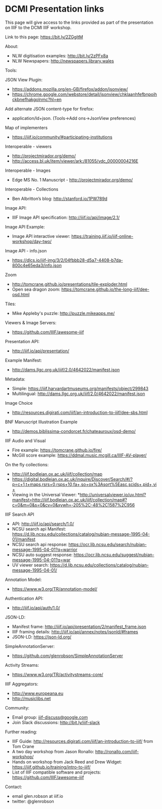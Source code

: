 # DCMI Presentation links

This page will give access to the links provided as part of the presentation on IIIF to the DCMI IIIF workshop.

Link to this page: https://bit.ly/2ZGgItM 

About:
 * NLW digitisation examples: http://bit.ly/2zPFx8a
 * NLW Newspapers: http://newspapers.library.wales

Tools:

JSON View Plugin:
 * https://addons.mozilla.org/en-GB/firefox/addon/jsonview/
 * https://chrome.google.com/webstore/detail/jsonview/chklaanhfefbnpoihckbnefhakgolnmc?hl=en

Add alternate JSON content-type for firefox:
 * application/ld+json. (Tools->Add ons->JsonView preferences)

Map of implementers
 * https://iiif.io/community/#participating-institutions

Interoperable - viewers
 * http://projectmirador.org/demo/
 * http://access.bl.uk/item/viewer/ark:/81055/vdc_00000004216E

Interoperable - Images
 * Edge MS No. 1 Manuscript - http://projectmirador.org/demo/

Interoperable - Collections
 * Ben Albritton’s blog: http://stanford.io/1PW789d

Image API:
 * IIIF Image API specification: http://iiif.io/api/image/2.1/

Image API Example:
 * Image API interactive viewer: https://training.iiif.io/iiif-online-workshop/day-two/

Image API - info.json
 * https://dlcs.io/iiif-img/3/2/04fbbb28-d5a7-4408-b7da-800c4e65eda3/info.json

Zoom
 * http://tomcrane.github.io/presentations/tile-exploder.html
 * Open sea dragon zoom: https://tomcrane.github.io/the-long-iiif/dee-osd.html

Tiles:
 * Mike Appleby's puzzle: http://puzzle.mikeapps.me/

Viewers & Image Servers:
 * https://github.com/IIIF/awesome-iiif   

Presentation API:
 * http://iiif.io/api/presentation/

Example Manifest:
 * http://dams.llgc.org.uk/iiif/2.0/4642022/manifest.json

Metadata:
 * Simple: https://iiif.harvardartmuseums.org/manifests/object/299843
 * Multilingual: http://dams.llgc.org.uk/iiif/2.0/4642022/manifest.json

Image Choice
 * http://resources.digirati.com/iiif/an-introduction-to-iiif/dee-sbs.html

BNF Manuscript Illustration Example
 * http://demos.biblissima-condorcet.fr/chateauroux/osd-demo/

 IIIF Audio and Visual
  * Fire example: https://tomcrane.github.io/fire/
  * McGill score example: https://ddmal.music.mcgill.ca/IIIF-AV-player/

On the fly collections:
 * http://iiif.bodleian.ox.ac.uk/iiif/collection/map
 *  https://digital.bodleian.ox.ac.uk/inquire/Discover/Search/#/?p=c+1,t+maps,rsrs+0,rsps+10,fa+,so+ox%3Asort%5Easc,scids+,pid+,vi+
 * Viewing in the Universal Viewer:
   *http://universalviewer.io/uv.html?manifest=http://iiif.bodleian.ox.ac.uk/iiif/collection/map#?c=0&m=0&s=0&cv=0&xywh=-205%2C-48%2C1587%2C956

IIIF Search API
 * API: http://iiif.io/api/search/1.0/
 * NCSU search api Manifest: https://d.lib.ncsu.edu/collections/catalog/nubian-message-1995-04-01/manifest
 * NCSU search api response: https://ocr.lib.ncsu.edu/search/nubian-message-1995-04-01?q=warrior
 * NCSU auto suggest response: https://ocr.lib.ncsu.edu/suggest/nubian-message-1995-04-01?q=war
 * UV viewer search: https://d.lib.ncsu.edu/collections/catalog/nubian-message-1995-04-01/

Annotation Model:
 * https://www.w3.org/TR/annotation-model/

Authentication API:
 * http://iiif.io/api/auth/1.0/

JSON-LD:
 * Manifest frame: http://iiif.io/api/presentation/2/manifest_frame.json
 * IIIF framing details: http://iiif.io/api/annex/notes/jsonld/#frames
 * JSON-LD: https://json-ld.org/

SimpleAnnotationServer:
 * https://github.com/glenrobson/SimpleAnnotationServer

Activity Streams:
 * https://www.w3.org/TR/activitystreams-core/

IIIF Aggregators:
 * http://www.europeana.eu
 * http://musiclibs.net

Community:
 * Email group: iiif-discuss@google.com   
 * Join Slack discussions: http://bit.ly/iiif-slack

Further reading:
 * IIIF Guide: http://resources.digirati.com/iiif/an-introduction-to-iiif/ from Tom Crane
 * A two day workshop from Jason Ronallo: http://ronallo.com/iiif-workshop/
 * Hands on workshop from Jack Reed and Drew Widget: https://iiif.github.io/training/intro-to-iiif/
 * List of IIIF compatible software and projects: https://github.com/IIIF/awesome-iiif    

Contact:
 * email glen.robson at iiif.io
 * twitter: @glenrobson 

